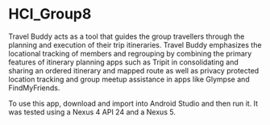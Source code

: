 # HCI_Group8
Travel Buddy acts as a tool that guides the group travellers through the planning and execution of their trip itineraries. Travel Buddy emphasizes the locational tracking of members and regrouping by combining the primary features of itinerary planning apps such as Tripit in consolidating and sharing an ordered itinerary and mapped route as well as privacy protected location tracking and group meetup assistance in apps like Glympse and FindMyFriends.

To use this app, download and import into Android Studio and then run it.  It was tested using a Nexus 4 API 24 and a Nexus 5.

